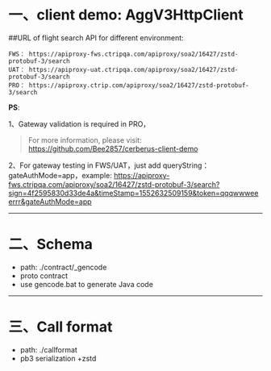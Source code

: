# 一、client demo: AggV3HttpClient

##URL of flight search API for different environment:
	
    FWS： https://apiproxy-fws.ctripqa.com/apiproxy/soa2/16427/zstd-protobuf-3/search
    UAT： https://apiproxy-uat.ctripqa.com/apiproxy/soa2/16427/zstd-protobuf-3/search
    PRO： https://apiproxy.ctrip.com/apiproxy/soa2/16427/zstd-protobuf-3/search
       
**PS**:

 1、Gateway validation is required in PRO，
  >For more information, please visit: https://github.com/Bee2857/cerberus-client-demo

 2、For gateway testing in FWS/UAT，just add queryString：gateAuthMode=app，example: https://apiproxy-fws.ctripqa.com/apiproxy/soa2/16427/zstd-protobuf-3/search?sign=4f2595830d33de4a&timeStamp=1552632509159&token=qqqwwweeerrr&gateAuthMode=app


    
---

# 二、Schema
   - path: ./contract/_gencode
   - proto contract
   - use gencode.bat to generate Java code
    
---

# 三、Call format
   - path: ./callformat
   - pb3 serialization +zstd
   